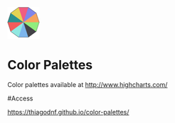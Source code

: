 ![alt tag](https://raw.githubusercontent.com/thiagodnf/color-palettes/master/images/favicon/android-icon-72x72.png)
# Color Palettes
Color palettes available at http://www.highcharts.com/

#Access

https://thiagodnf.github.io/color-palettes/
